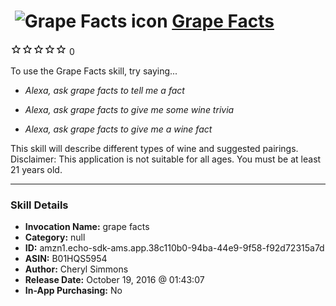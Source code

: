# &nbsp;<img src="skill_icon" alt="Grape Facts icon" width="36"> [Grape Facts](http://alexa.amazon.com/#skills/amzn1.echo-sdk-ams.app.38c110b0-94ba-44e9-9f58-f92d72315a7d)
![0 stars](../../images/ic_star_border_black_18dp_1x.png)![0 stars](../../images/ic_star_border_black_18dp_1x.png)![0 stars](../../images/ic_star_border_black_18dp_1x.png)![0 stars](../../images/ic_star_border_black_18dp_1x.png)![0 stars](../../images/ic_star_border_black_18dp_1x.png) 0

To use the Grape Facts skill, try saying...

* *Alexa, ask grape facts to tell me a fact*

* *Alexa, ask grape facts to give me some wine trivia*

* *Alexa, ask grape facts to give me a wine fact*

This skill will describe different types of wine and suggested pairings.
Disclaimer: This application is not suitable for all ages. You must be at least 21 years old.

***

### Skill Details

* **Invocation Name:** grape facts
* **Category:** null
* **ID:** amzn1.echo-sdk-ams.app.38c110b0-94ba-44e9-9f58-f92d72315a7d
* **ASIN:** B01HQS5954
* **Author:** Cheryl Simmons
* **Release Date:** October 19, 2016 @ 01:43:07
* **In-App Purchasing:** No
